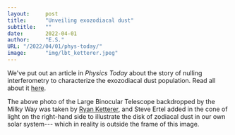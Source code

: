 ```yaml
---
layout:     post 
title:      "Unveiling exozodiacal dust"
subtitle:   ""
date:       2022-04-01
author:     "E.S."
URL: "/2022/04/01/phys-today/"
image:      "img/lbt_ketterer.jpeg"
---
```


We've put out an article in *Physics Today* about the story of nulling interferometry
to characterize the exozodiacal dust population. Read all about it [here](https://physicstoday.scitation.org/doi/10.1063/PT.3.4982).

The above photo of the Large Binocular Telescope backdropped by the Milky Way was taken by [Ryan Ketterer](https://ryanketterer.com/),
and Steve Ertel added in the cone of light on the right-hand side to illustrate the disk of zodiacal dust in our own solar system---
which in reality is outside the frame of this image.
